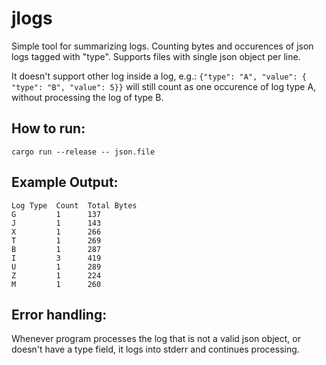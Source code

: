 # jlogs

Simple tool for summarizing logs.
Counting bytes and occurences of json logs tagged with "type".
Supports files with single json object per line.

It doesn't support other log inside a log, e.g.:
`{"type": "A", "value": { "type": "B", "value": 5}}` will still count as one occurence of log type A, without processing the log of type B.


## How to run:

`cargo run --release -- json.file`

## Example Output:

```
Log Type  Count  Total Bytes
G         1      137
J         1      143
X         1      266
T         1      269
B         1      287
I         3      419
U         1      289
Z         1      224
M         1      260
```

## Error handling:

Whenever program processes the log that is not a valid json object, or doesn't have a type field, it logs into stderr and continues processing.
